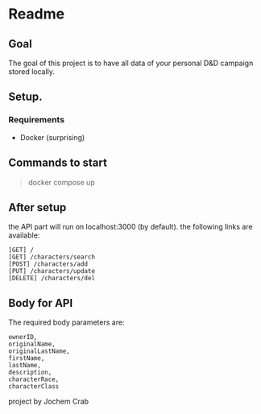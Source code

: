 # Readme
## Goal
The goal of this project is to have all data of your personal D&D campaign stored locally.
## Setup.
### Requirements
- Docker (surprising)
## Commands to start
> docker compose up
## After setup
the API part will run on localhost:3000 (by default).
the following links are available:
```
[GET] /
[GET] /characters/search
[POST] /characters/add
[PUT] /characters/update
[DELETE] /characters/del
```
## Body for API
The required body parameters are:
```
ownerID,
originalName,
originalLastName, 
firstName, 
lastName,
description, 
characterRace, 
characterClass
``` 

project by Jochem Crab
